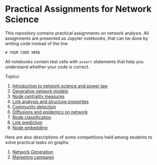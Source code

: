 # Practical Assignments for Network Science

This repository contains practical assignments on network analysis. All assignments are presented as Jupyter notebooks, that can be done by writing code instead of the line 
```
# YOUR CODE HERE
```
All notebooks contain test cells with `assert` statements that help you understand whether your code is correct.

Topics:
1. [Introduction to network science and power law](assignment_intro_power_law/assignment.ipynb)
2. [Generative network models](assignment_gen_models/assignment.ipynb)
3. [Node centrality measures](assignment_centrality/assignment.ipynb)
4. [Link analysis and structure properties](assignment_link_analysis/assignment.ipynb)
5. [Community detection](assignment_community_detection/assignment.ipynb)
6. [Diffusions and epidemics on network](assignment_diffusions_epidemics/assignment.ipynb)
7. [Node classification](assignment_node_classification/assignment.ipynb)
8. [Link prediction](assignment_link_prediction/assignment.ipynb)
9. [Node embedding](assignment_node_embedding/assignment.ipynb)

Here are also descriptions of some competitions held among students to solve practical tasks on graphs:
1. [Network Generation](competition_network_generation/competition.ipynb)
2. [Marketing campaign](competition_marketing_campaign/competition.ipynb)
